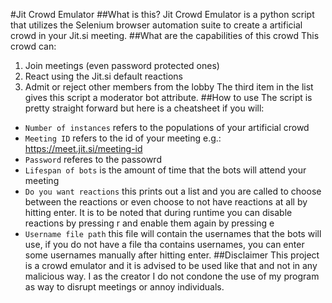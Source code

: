 #Jit Crowd Emulator 
##What is this? 
Jit Crowd Emulator is a python script that utilizes the Selenium browser automation suite to create a artificial crowd in your Jit.si meeting.
##What are the capabilities of this crowd
This crowd can: 
1. Join meetings (even password protected ones)
2. React using the Jit.si default reactions
3. Admit or reject other members from the lobby 
The third item in the list gives this script a moderator bot attribute. 
##How to use
The script is pretty straight forward but here is a cheatsheet if you will: 
- ```Number of instances``` refers to the populations of your artificial crowd
- ```Meeting ID``` refers to the id of your meeting e.g.: https://meet.jit.si/meeting-id
- ```Password``` referes to the passowrd
- ```Lifespan of bots``` is the amount of time that the bots will attend your meeting
- ```Do you want reactions``` this prints out a list and you are called to choose between the reactions or even choose to not have reactions at all by hitting enter. It is to be noted that during runtime you can disable reactions by pressing r and enable them again by pressing e 
- ```Username file path``` this file will contain the usernames that the bots will use, if you do not have a file tha contains usernames, you can enter some usernames manually after hitting enter. 
##Disclaimer 
This project is a crowd emulator and it is advised to be used like that and not in any malicious way. I as the creator I do not condone the use of my program as way to disrupt meetings or annoy individuals.
